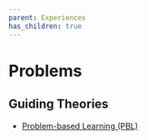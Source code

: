 ```yaml
---
parent: Experiences
has_children: true
---
```


# Problems

## Guiding Theories

- [Problem-based Learning (PBL)](./theories/ProblemBasedLearning.md)
